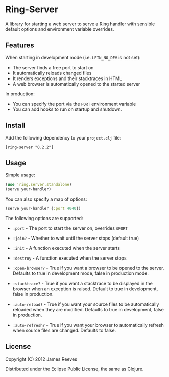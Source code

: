 # Ring-Server

A library for starting a web server to serve a [Ring][1] handler with
sensible default options and environment variable overrides.

[1]: https://github.com/mmcgrana/ring

## Features

When starting in development mode (i.e. `LEIN_NO_DEV` is not set):

* The server finds a free port to start on
* It automatically reloads changed files
* It renders exceptions and their stacktraces in HTML
* A web browser is automatically opened to the started server

In production:

* You can specify the port via the `PORT` environment variable
* You can add hooks to run on startup and shutdown.

## Install

Add the following dependency to your `project.clj` file:

    [ring-server "0.2.2"]

## Usage 

Simple usage:

```clojure
(use 'ring.server.standalone)
(serve your-handler)
```

You can also specify a map of options:

```clojure
(serve your-handler {:port 4040})
```

The following options are supported:

* `:port`    - The port to start the server on, overrides `$PORT`

* `:join?`   - Whether to wait until the server stops (default true)

* `:init`    - A function executed when the server starts

* `:destroy` - A function executed when the server stops

* `:open-browser?` -
  True if you want a browser to be opened to the server. Defaults to
  true in development mode, false in production mode.

* `:stacktrace?` -
  True if you want a stacktrace to be displayed in the browser when
  an exception is raised. Default to true in development, false in
  production.

* `:auto-reload?` -
  True if you want your source files to be automatically reloaded
  when they are modified. Defaults to true in development, false in
  production.

* `:auto-refresh?` -
  True if you want your browser to automatically refresh when source
  files are changed. Defaults to false.

## License

Copyright (C) 2012 James Reeves

Distributed under the Eclipse Public License, the same as Clojure.
